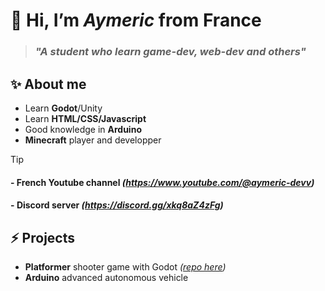 # 👋 Hi, I’m *Aymeric* from France
> ### *"A student who learn game-dev, web-dev and others"*

## ✨ About me 
- Learn **Godot**/Unity
- Learn **HTML/CSS/Javascript**
- Good knowledge in **Arduino**
- **Minecraft** player and developper
> [!TIP]
> #### - French **Youtube** channel *(<https://www.youtube.com/@aymeric-devv>)* 
> #### - **Discord** server *(<https://discord.gg/xkq8aZ4zFg>)*

## ⚡ Projects
- **Platformer** shooter game with Godot *([repo here](https://github.com/aymeric-devv/godot-platformer-shooter))*
- **Arduino** advanced autonomous vehicle

